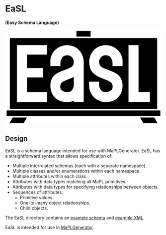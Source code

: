 # EaSL
**(Easy Schema Language)**

![Logo](./EaSL_logo.svg)

## Design
EaSL is a schema language intended for use with MaPLGenerator. EaSL has a straightforward syntax that allows specification of:

* Multiple interrelated schemas (each with a separate namespace).
* Multiple classes and/or enumerations within each namespace.
* Multiple attributes within each class.
* Attributes with data types matching all MaPL primitives.
* Attributes with data types for specifying relationships between objects.
* Sequences of attributes:
    * Primitive values.
    * One-to-many object relationships.
    * Child objects.

The EaSL directory contains an [example schema](./exampleSchema.easl) and [example XML](./exampleXML.xml).

EaSL is intended for use in [MaPLGenerator](../).
